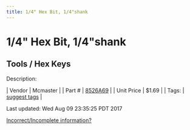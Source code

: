 ```yaml
---
title: 1/4" Hex Bit, 1/4"shank
---
```


# 1/4" Hex Bit, 1/4"shank
## Tools / Hex Keys
Description: 	 

| Vendor | Mcmaster | 
| Part # | [8526A69](https://www.mcmaster.com/#8526A69) | 
| Unit Price | $1.69 | 
| Tags: | [suggest tags](https://docs.google.com/forms/d/e/1FAIpQLSeWyY8v3RgOty-MyWmh9U0iivNYN_molChYyS-0U-o-kOAv_g/viewform) | 

Last updated: Wed Aug 09 23:35:25 PDT 2017

 [Incorrect/Incomplete information?](https://docs.google.com/forms/d/e/1FAIpQLSeWyY8v3RgOty-MyWmh9U0iivNYN_molChYyS-0U-o-kOAv_g/viewform)